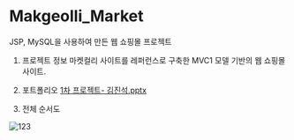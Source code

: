 # Makgeolli_Market
JSP, MySQL을 사용하여 만든 웹 쇼핑몰 프로젝트
1) 프로젝트 정보
   마켓컬리 사이트를 레퍼런스로 구축한 MVC1 모델 기반의 웹 쇼핑몰 사이트.

2) 포트폴리오
[1차 프로젝트- 김진석.pptx](https://github.com/jinseka/Makgeolli_Market/files/7014926/1.-.pptx)

3) 전체 순서도

![123](https://user-images.githubusercontent.com/86291533/130082698-7b155a42-d35d-4ef9-96e2-34a45e9c7fcf.png)



